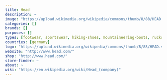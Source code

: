 ```yaml
---
title: Head
description: ~
image: "https://upload.wikimedia.org/wikipedia/commons/thumb/8/88/HEAD.svg/200px-HEAD.svg.png"
categories: []
brands: []
purposes: []
types: [footwear, sportswear, hiking-shoes, mountaineering-boots, rucksack, skis, alpine-skis, tennis-rackets]
countries: [germany]
logo: "https://upload.wikimedia.org/wikipedia/commons/thumb/8/88/HEAD.svg/200px-HEAD.svg.png"
website: "http://www.head.com/"
shop: "http://www.head.com/"
store-finder: ~
about: ~
wiki: "https://en.wikipedia.org/wiki/Head_(company)"
---
```


